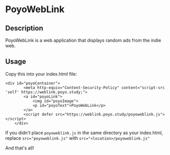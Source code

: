 # PoyoWebLink
## Description

PoyoWebLink is a web application that displays random ads from the indie web.

## Usage
Copy this into your index.html file:
```
<div id="poyoContainer">
        <meta http-equiv="Content-Security-Policy" content="script-src 'self' https://weblink.poyo.study;">
        <a id="poyoLink">
            <img id="poyoImage">
            <p id="poyoText">PoyoWebLink</p>
        </a>
        <script defer src="https://weblink.poyo.study/poyoweblink.js"></script>
    </div>
```
If you didn't place `poyoweblink.js` in the same directory as your index.html, replace `src="poyoweblink.js"` with `src="<location>/poyoweblink.js"`

And that's all!

